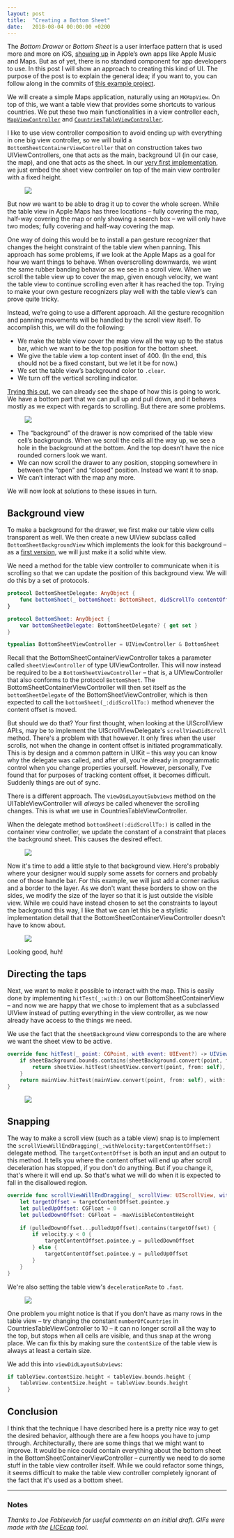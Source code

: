 ```yaml
---
layout: post
title:  "Creating a Bottom Sheet"
date:   2018-08-04 00:00:00 +0200
---
```


The _Bottom Drawer_ or _Bottom Sheet_ is a user interface pattern that is used more and more on iOS, [showing up](https://twitter.com/lukew/status/1016388934933217282) in Apple’s own apps like Apple Music and Maps. But as of yet, there is no standard component for app developers to use. In this post I will show an approach to creating this kind of UI.  The purpose of the post is to explain the general idea; if you want to, you can follow along in the commits of [this example project](https://github.com/skagedal/BottomSheet).  

We will create a simple Maps application, naturally using an `MKMapView`. On top of this, we want a table view that provides some shortcuts to various countries. We put these two main functionalities in a view controller each, [`MapViewController`](https://github.com/skagedal/BottomSheet/blob/4085bafa86cf3174fe2e3bddb2e8428d25d0e3bd/BottomSheet/MapViewController.swift) and [`CountriesTableViewController`](https://github.com/skagedal/BottomSheet/blob/4085bafa86cf3174fe2e3bddb2e8428d25d0e3bd/BottomSheet/CountriesTableViewController.swift). 

I like to use view controller composition to avoid ending up with everything in one big view controller, so we will build a `BottomSheetContainerViewController` that on construction takes two UIViewControllers, one that acts as the main, background UI (in our case, the map), and one that acts as the sheet. In our [very first implementation](https://github.com/skagedal/BottomSheet/blob/4085bafa86cf3174fe2e3bddb2e8428d25d0e3bd/BottomSheet/BottomSheetContainerViewController.swift), we just embed the sheet view controller on top of the main view controller with a fixed height. 

<figure>
<img src="/images/bottom-sheet/bottom-sheet-1.gif" class="center" />
</figure>

But now we want to be able to drag it up to cover the whole screen. While the table view in Apple Maps has three locations – fully covering the map, half-way covering the map or only showing a search box – we will only have two modes; fully covering and half-way covering the map. 

One way of doing this would be to install a pan gesture recognizer that changes the height constraint of the table view when panning. This approach has some problems, if we look at the Apple Maps as a goal for how we want things to behave. When overscrolling downwards, we want the same rubber banding behavior as we see in a scroll view. When we scroll the table view up to cover the map, given enough velocity, we want the table view to continue scrolling even after it has reached the top. Trying to make your own gesture recognizers play well with the table view’s can prove quite tricky. 

Instead, we’re going to use a different approach. All the gesture recognition and panning movements will be handled by the scroll view itself. To accomplish this, we will do the following:

* We make the table view cover the map view all the way up to the status bar, which we want to be the top position for the bottom sheet.  
* We give the table view a top content inset of 400. (In the end, this should not be a fixed constant, but we let it be for now.)
* We set the table view’s background color to `.clear`.
* We turn off the vertical scrolling indicator.

[Trying this out](https://github.com/skagedal/BottomSheet/commit/229c5955b4b7364208a3313539955cd392cbfe5d), we can already see the shape of how this is going to work. We have a bottom part that we can pull up and pull down, and it behaves mostly as we expect with regards to scrolling. But there are some problems. 

<figure>
<img src="/images/bottom-sheet/bottom-sheet-2.gif" class="center" />
</figure>

* The “background” of the drawer is now comprised of the table view cell’s backgrounds. When we scroll the cells all the way up, we see a hole in the background at the bottom. And the top doesn’t have the nice rounded corners look we want.
* We can now scroll the drawer to any position, stopping somewhere in between the “open” and “closed” position. Instead we want it to snap.
* We can’t interact with the map any more. 

We will now look at solutions to these issues in turn. 

## Background view

To make a background for the drawer, we first make our table view cells transparent as well. We then create a new UIView subclass called `BottomSheetBackgroundView` which implements the look for this background – as a [first version](https://github.com/skagedal/BottomSheet/commit/1d7037de627bb58452d06d9ca04e64aabffcaa98), we will just make it a solid white view. 

We need a method for the table view controller to communicate when it is scrolling so that we can update the position of this background view.  We will do this by a set of protocols.  

```swift
protocol BottomSheetDelegate: AnyObject {
    func bottomSheet(_ bottomSheet: BottomSheet, didScrollTo contentOffset: CGPoint)
}

protocol BottomSheet: AnyObject {
    var bottomSheetDelegate: BottomSheetDelegate? { get set }
}

typealias BottomSheetViewController = UIViewController & BottomSheet
```

Recall that the BottomSheetContainerViewController takes a parameter called `sheetViewController` of type UIViewController.  This will now instead be required to be a `BottomSheetViewController` – that is, a UIVIewController that also conforms to the protocol `BottomSheet`.  The BottomSheetContainerViewController will then set itself as the `bottomSheetDelegate` of the BottomSheetViewController, which is then expected to call the `bottomSheet(_:didScrollTo:)` method whenever the content offset is moved. 

But should we do that? Your first thought, when looking at the UIScrollView API:s, may be to implement the UIScrollViewDelegate's `scrollViewDidScroll` method. There's a problem with that however.  It only fires when the user scrolls, not when the change in content offset is initiated programmatically.  This is by design and a common pattern in UIKit – this way you can know why the delegate was called, and after all, you're already in programmatic control when you change properties yourself.  However, personally, I've found that for purposes of tracking content offset, it becomes difficult.  Suddenly things are out of sync. 

There is a different approach.  The `viewDidLayoutSubviews` method on the UITableViewController will _always_ be called whenever the scrolling changes. This is what we use in CountriesTableViewController. 

When the delegate method `bottomSheet(:didScrollTo:)` is called in the container view controller, we update the constant of a constraint that places the background sheet. This causes the desired effect.

<figure>
<img src="/images/bottom-sheet/bottom-sheet-3.gif" class="center" />
</figure>

Now it's time to add a little style to that background view.  Here's probably where your designer would supply some assets for corners and probably one of those handle bar.  For this example, we will just add a corner radius and a border to the layer. As we don't want these borders to show on the sides, we modify the size of the layer so that it is just outside the visible view.  While we could have instead chosen to set the constraints to layout the background this way, I like that we can let this be a stylistic implementation detail that the BottomSheetContainerViewController doesn't have to know about.

<figure>
<img src="/images/bottom-sheet/bottom-sheet-4.gif" class="center" />
</figure>

Looking good, huh!

## Directing the taps

Next, we want to make it possible to interact with the map. This is easily done by implementing `hitTest(_:with:)` on our BottomSheetContainerView – and now we are happy that we chose to implement that as a subclassed UIView instead of putting everything in the view controller, as we now already have access to the things we need. 

We use the fact that the `sheetBackground` view corresponds to the are where we want the sheet view to be active.

```swift
override func hitTest(_ point: CGPoint, with event: UIEvent?) -> UIView? {
    if sheetBackground.bounds.contains(sheetBackground.convert(point, from: self)) {
        return sheetView.hitTest(sheetView.convert(point, from: self), with: event)
    }
    return mainView.hitTest(mainView.convert(point, from: self), with: event)
}
```

<figure>
<img src="/images/bottom-sheet/bottom-sheet-5.gif" class="center" />
</figure>

## Snapping

The way to make a scroll view (such as a table view) snap is to implement the `scrollViewWillEndDragging(_:​withVelocity:​targetContentOffset:)` delegate method. The `targetContentOffset` is both an input and an output to this method. It tells you where the content offset will end up after scroll deceleration has stopped, if you don't do anything.  But if you change it, that's where it will end up.  So that's what we will do when it is expected to fall in the disallowed region. 

```swift
override func scrollViewWillEndDragging(_ scrollView: UIScrollView, withVelocity velocity: CGPoint, targetContentOffset: UnsafeMutablePointer<CGPoint>) {
    let targetOffset = targetContentOffset.pointee.y
    let pulledUpOffset: CGFloat = 0
    let pulledDownOffset: CGFloat = -maxVisibleContentHeight
    
    if (pulledDownOffset...pulledUpOffset).contains(targetOffset) {
        if velocity.y < 0 {
            targetContentOffset.pointee.y = pulledDownOffset
        } else {
            targetContentOffset.pointee.y = pulledUpOffset
        }
    }
}
```

We're also setting the table view's `decelerationRate` to `.fast`. 

<figure>
<img src="/images/bottom-sheet/bottom-sheet-6.gif" class="center" />
</figure>


One problem you might notice is that if you don't have as many rows in the table view – try changing the constant `numberOfCountries` in CountriesTableViewController to 10 – it can no longer scroll all the way to the top, but stops when all cells are visible, and thus snap at the wrong place. We can fix this by making sure the `contentSize` of the table view is always at least a certain size. 

We add this into `viewDidLayoutSubviews`:

```swift
if tableView.contentSize.height < tableView.bounds.height {
    tableView.contentSize.height = tableView.bounds.height
}
```

## Conclusion

I think that the technique I have described here is a pretty nice way to get the desired behavior, although there are a few hoops you have to jump through.  Architecturally, there are some things that we might want to improve.  It would be nice could contain everything about the bottom sheet in the BottomSheetContainerViewController – currently we need to do some stuff in the table view controller itself.  While we could refactor some things, it seems difficult to make the table view controller completely ignorant of the fact that it's used as a bottom sheet.  

---

### Notes

_Thanks to Joe Fabisevich for useful comments on an initial draft. GIFs were made with the [LICEcap](https://www.cockos.com/licecap/) tool._ 
